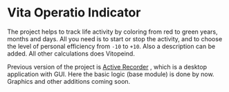 # Vita Operatio Indicator

The project helps to track life activity by coloring from red to green
years, months and days. All you need is to start or stop the activity,
and to choose the level of personal efficiency from `-10` to `+10`.
Also a description can be added. All other calculations does Vitopeind.

Previous version of the project is
[Active Recorder](https://github.com/druyaned/active-recorder)
, which is
a desktop application with GUI. Here the basic logic (base module) is done
by now. Graphics and other additions coming soon.
